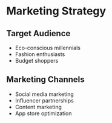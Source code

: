 # Marketing Strategy

## Target Audience
- Eco-conscious millennials
- Fashion enthusiasts
- Budget shoppers

## Marketing Channels
- Social media marketing
- Influencer partnerships
- Content marketing
- App store optimization

